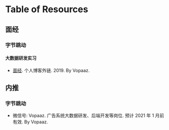 # Table of Resources

## 面经

### 字节跳动

#### 大数据研发实习

- [面经](https://vopaaz.github.io/2019/10/29/interview-bytedance-big-data/). 个人博客外链. 2019. By Vopaaz.


## 内推

### 字节跳动

- 微信号: Vopaaz. 广告系统大数据研发、后端开发等岗位. 预计 2021 年 1 月前有效. By Vopaaz.

